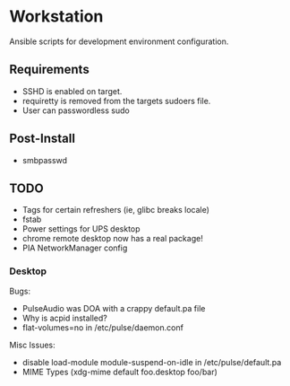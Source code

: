 Workstation
===========

Ansible scripts for development environment configuration.

## Requirements
* SSHD is enabled on target.
* requiretty is removed from the targets sudoers file.
* User can passwordless sudo

## Post-Install
* smbpasswd

## TODO
* Tags for certain refreshers (ie, glibc breaks locale)
* fstab
* Power settings for UPS desktop
* chrome remote desktop now has a real package!
* PIA NetworkManager config

### Desktop
Bugs:
* PulseAudio was DOA with a crappy default.pa file
* Why is acpid installed?
* flat-volumes=no in /etc/pulse/daemon.conf

Misc Issues:
* disable load-module module-suspend-on-idle in /etc/pulse/default.pa
* MIME Types (xdg-mime default foo.desktop foo/bar)
